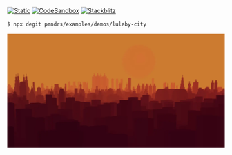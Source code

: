 [![Static](https://img.shields.io/badge/demo-%23646CFF.svg?logo=html5&logoColor=white)](https://pmndrs.github.io/examples/lulaby-city)
[![CodeSandbox](https://img.shields.io/badge/codesandbox-040404?logo=codesandbox&logoColor=DBDBDB)](https://codesandbox.io/s/github/pmndrs/examples/tree/main/demos/lulaby-city)
[![Stackblitz](https://img.shields.io/badge/stackblitz-fff?logo=Stackblitz&logoColor=1389FD)](https://stackblitz.com/github/pmndrs/examples/tree/main/demos/lulaby-city)

```sh
$ npx degit pmndrs/examples/demos/lulaby-city
```

![](thumbnail.webp)
